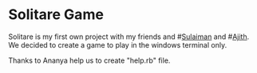 # Solitare Game

Solitare is my first own project with my friends and #[Sulaiman](https://github.com/MdSulaiman2k/SolitaryGame) and #[Ajith](https://github.com/ajith-u). We decided to create a game to play in the windows terminal only.

Thanks to Ananya help us to create "help.rb" file.
